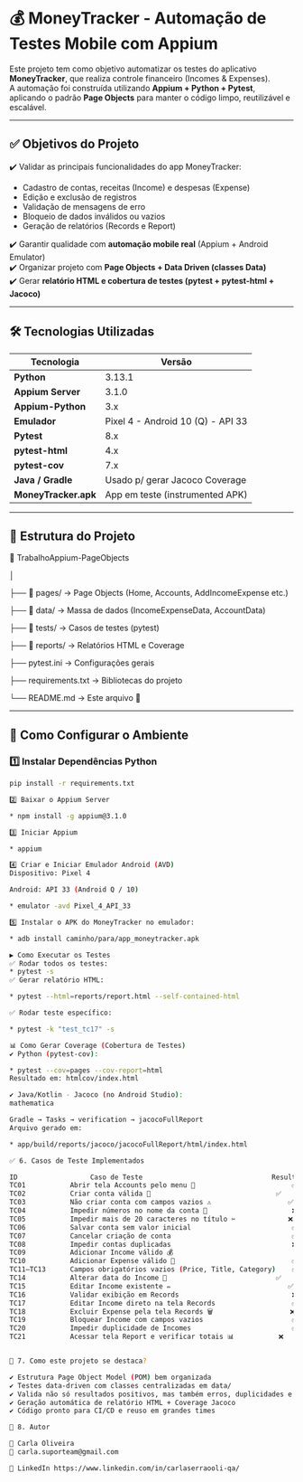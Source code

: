# 💰 MoneyTracker - Automação de Testes Mobile com Appium

Este projeto tem como objetivo automatizar os testes do aplicativo **MoneyTracker**, que realiza controle financeiro (Incomes & Expenses).  
A automação foi construída utilizando **Appium + Python + Pytest**, aplicando o padrão **Page Objects** para manter o código limpo, reutilizável e escalável.

---

## ✅ Objetivos do Projeto

✔️ Validar as principais funcionalidades do app MoneyTracker:  
- Cadastro de contas, receitas (Income) e despesas (Expense)  
- Edição e exclusão de registros  
- Validação de mensagens de erro  
- Bloqueio de dados inválidos ou vazios  
- Geração de relatórios (Records e Report)

✔️ Garantir qualidade com **automação mobile real** (Appium + Android Emulator)  
✔️ Organizar projeto com **Page Objects + Data Driven (classes Data)**  
✔️ Gerar **relatório HTML e cobertura de testes (pytest + pytest-html + Jacoco)**  

---

## 🛠️ Tecnologias Utilizadas

| Tecnologia          | Versão             |
|---------------------|---------------------|
| **Python**          | 3.13.1              |
| **Appium Server**   | 3.1.0               |
| **Appium-Python**   | 3.x                 |
| **Emulador**        | Pixel 4 - Android 10 (Q) - API 33 |
| **Pytest**          | 8.x                 |
| **pytest-html**     | 4.x                 |
| **pytest-cov**      | 7.x                 |
| **Java / Gradle**   | Usado p/ gerar Jacoco Coverage |
| **MoneyTracker.apk**| App em teste (instrumented APK) |

---

## 📁 Estrutura do Projeto

📂 TrabalhoAppium-PageObjects

│

├── 📂 pages/ → Page Objects (Home, Accounts, AddIncomeExpense etc.)

├── 📂 data/ → Massa de dados (IncomeExpenseData, AccountData)

├── 📂 tests/ → Casos de testes (pytest)

├── 📂 reports/ → Relatórios HTML e Coverage

├── pytest.ini → Configurações gerais

├── requirements.txt → Bibliotecas do projeto

└── README.md → Este arquivo 💙



---

## 📱 Como Configurar o Ambiente

### 1️⃣ Instalar Dependências Python
```bash
pip install -r requirements.txt

2️⃣ Baixar o Appium Server

* npm install -g appium@3.1.0

3️⃣ Iniciar Appium

* appium

4️⃣ Criar e Iniciar Emulador Android (AVD)
Dispositivo: Pixel 4

Android: API 33 (Android Q / 10)

* emulator -avd Pixel_4_API_33

5️⃣ Instalar o APK do MoneyTracker no emulador:

* adb install caminho/para/app_moneytracker.apk

▶️ Como Executar os Testes
✅ Rodar todos os testes:
* pytest -s
✅ Gerar relatório HTML:

* pytest --html=reports/report.html --self-contained-html

✅ Rodar teste específico:

* pytest -k "test_tc17" -s

📊 Como Gerar Coverage (Cobertura de Testes)
✔️ Python (pytest-cov):

* pytest --cov=pages --cov-report=html
Resultado em: htmlcov/index.html

✔️ Java/Kotlin - Jacoco (no Android Studio):
mathematica

Gradle → Tasks → verification → jacocoFullReport
Arquivo gerado em:

* app/build/reports/jacoco/jacocoFullReport/html/index.html

✅ 6. Casos de Teste Implementados

ID	                Caso de Teste      	                         Resultado
TC01	       Abrir tela Accounts pelo menu 🚪	                      ✅
TC02	       Criar conta válida 💾	                              ✅
TC03	       Não criar conta com campos vazios ⚠️	                  ✅
TC04	       Impedir números no nome da conta 🔢	                  ❌
TC05	       Impedir mais de 20 caracteres no título ✂️	          ❌
TC06	       Salvar conta sem valor inicial	                      ✅
TC07	       Cancelar criação de conta	                          ✅
TC08	       Impedir contas duplicadas                              ❌	                
TC09	       Adicionar Income válido 💰	                          ✅
TC10	       Adicionar Expense válido 💸	                          ✅
TC11–TC13      Campos obrigatórios vazios (Price, Title, Category)    ✅
TC14	       Alterar data do Income 📆	                          ✅
TC15	       Editar Income existente ✏️	                          ✅
TC16	       Validar exibição em Records	                          ❌
TC17	       Editar Income direto na tela Records	                  ✅
TC18	       Excluir Expense pela tela Records 🗑️	                  ❌
TC19	       Bloquear Income com campos vazios	                  ✅
TC20	       Impedir duplicidade de Incomes	                      ✅
TC21	       Acessar tela Report e verificar totais 📊	          ❌


📌 7. Como este projeto se destaca?

✔ Estrutura Page Object Model (POM) bem organizada
✔ Testes data-driven com classes centralizadas em data/
✔ Valida não só resultados positivos, mas também erros, duplicidades e restrições de formulário
✔ Geração automática de relatório HTML + Coverage Jacoco
✔ Código pronto para CI/CD e reuso em grandes times

🎯 8. Autor

📌 Carla Oliveira
📧 carla.suporteam@gmail.com

💼 LinkedIn https://www.linkedin.com/in/carlaserraooli-qa/
